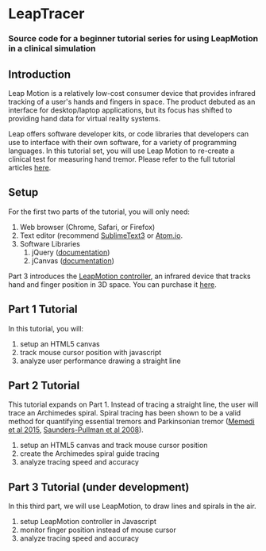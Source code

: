 # LeapTracer
### Source code for a beginner tutorial series for using LeapMotion in a clinical simulation


## Introduction
Leap Motion is a relatively low-cost consumer device that provides infrared tracking of a user's hands and fingers in space. The product debuted as an interface for desktop/laptop applications, but its focus has shifted to providing hand data for virtual reality systems.

Leap offers software developer kits, or code libraries that developers can use to interface with their own software, for a variety of programming languages. In this tutorial set, you will use Leap Motion to re-create a clinical test for measuring hand tremor.   Please refer to the full tutorial articles [here](#). 

## Setup
For the first two parts of the tutorial, you will only need: 

1. Web browser (Chrome, Safari, or Firefox)
2. Text editor (recommend [SublimeText3](https://www.sublimetext.com/3) or [Atom.io](https://atom.io/).
3. Software Libraries
    1. jQuery ([documentation](https://learn.jquery.com/))
    2. jCanvas ([documentation](https://projects.calebevans.me/jcanvas/docs/))

Part 3 introduces the [LeapMotion controller](https://www.leapmotion.com/), an infrared device that tracks hand and finger position in 3D space. You can purchase it [here](https://store-us.leapmotion.com/products/leap-motion-controller).

## Part 1 Tutorial
In this tutorial, you will:

 1. setup an HTML5 canvas
 2. track mouse cursor position with javascript
 3. analyze user performance drawing a straight line

 
## Part 2 Tutorial
This tutorial expands on Part 1. Instead of tracing a straight line,  the user will trace an Archimedes spiral. Spiral tracing has been shown to be a valid method for quantifying essential tremors and Parkinsonian tremor ([Memedi et al 2015](https://www.ncbi.nlm.nih.gov/pmc/articles/PMC4610483/), [Saunders-Pullman et al 2008](https://www.ncbi.nlm.nih.gov/pubmed/18074362/)). 

 1. setup an HTML5 canvas and track mouse cursor position
 2. create the Archimedes spiral guide tracing
 3. analyze tracing speed and accuracy

## Part 3 Tutorial (under development)
In this third part, we will use LeapMotion, to draw lines and spirals in the air. 

 1. setup LeapMotion controller in Javascript
 2. monitor finger position instead of mouse cursor
 3. analyze tracing speed and accuracy
	

